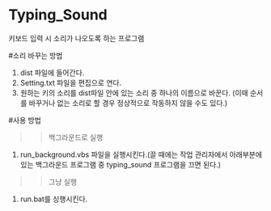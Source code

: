 # Typing_Sound
키보드 입력 시 소리가 나오도록 하는 프로그램

#소리 바꾸는 방법
1. dist 파일에 들어간다.
2. Setting.txt 파일을 편집으로 연다.
3. 원하는 키의 소리를 dist파일 안에 있는 소리 중 하나의 이름으로 바꾼다. (이때 순서를 바꾸거나 없는 소리로 할 경우 정상적으로 작동하지 않을 수도 있다.)

#사용 방법
>>백그라운드로 실행
1. run_background.vbs 파일을 실행시킨다.(끌 때에는 작업 관리자에서 아래부분에 있는 백그라운드 프로그램 중 typing_sound 프로그램을 끄면 된다.)
>>그냥 실행
1. run.bat를 싱행시킨다.

